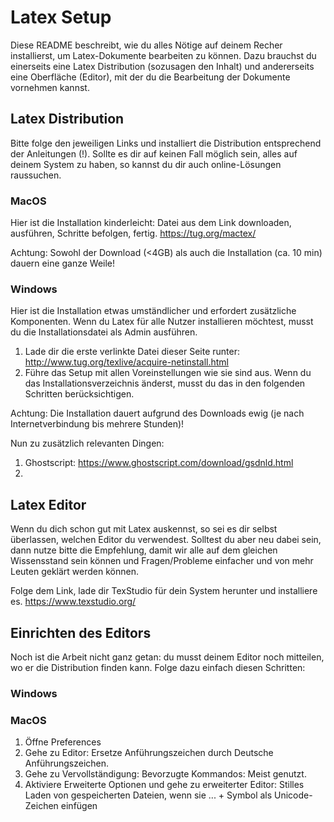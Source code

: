 # Latex Setup
Diese README beschreibt, wie du alles Nötige auf deinem Recher installierst, um Latex-Dokumente bearbeiten zu können. 
Dazu brauchst du einerseits eine Latex Distribution (sozusagen den Inhalt) und andererseits eine Oberfläche (Editor), mit der du die Bearbeitung der Dokumente vornehmen kannst. 


## Latex Distribution
Bitte folge den jeweiligen Links und installiert die Distribution entsprechend der Anleitungen (!). 
Sollte es dir auf keinen Fall möglich sein, alles auf deinem System zu haben, so kannst du dir auch online-Lösungen raussuchen.

### MacOS
Hier ist die Installation kinderleicht: Datei aus dem Link downloaden, ausführen, Schritte befolgen, fertig.
https://tug.org/mactex/

Achtung: Sowohl der Download (<4GB) als auch die Installation (ca. 10 min) dauern eine ganze Weile!


### Windows
Hier ist die Installation etwas umständlicher und erfordert zusätzliche Komponenten. Wenn du Latex für alle Nutzer installieren möchtest, musst du die Installationsdatei als Admin ausführen.
1. Lade dir die erste verlinkte Datei dieser Seite runter: http://www.tug.org/texlive/acquire-netinstall.html
2. Führe das Setup mit allen Voreinstellungen wie sie sind aus. Wenn du das Installationsverzeichnis änderst, musst du das in den folgenden Schritten berücksichtigen.

Achtung: Die Installation dauert aufgrund des Downloads ewig (je nach Internetverbindung bis mehrere Stunden)!

Nun zu zusätzlich relevanten Dingen:
1. Ghostscript: https://www.ghostscript.com/download/gsdnld.html
2. 


## Latex Editor
Wenn du dich schon gut mit Latex auskennst, so sei es dir selbst überlassen, welchen Editor du verwendest. 
Solltest du aber neu dabei sein, dann nutze bitte die Empfehlung, damit wir alle auf dem gleichen Wissensstand sein können und Fragen/Probleme einfacher und von mehr Leuten geklärt werden können.

Folge dem Link, lade dir TexStudio für dein System herunter und installiere es.
https://www.texstudio.org/


## Einrichten des Editors
Noch ist die Arbeit nicht ganz getan: du musst deinem Editor noch mitteilen, wo er die Distribution finden kann. Folge dazu einfach diesen Schritten:

### Windows

### MacOS
1. Öffne Preferences
2. Gehe zu Editor: Ersetze Anführungszeichen durch Deutsche Anführungszeichen.
3. Gehe zu Vervollständigung: Bevorzugte Kommandos: Meist genutzt.
4. Aktiviere Erweiterte Optionen und gehe zu erweiterter Editor: Stilles Laden von gespeicherten Dateien, wenn sie ... + Symbol als Unicode-Zeichen einfügen
